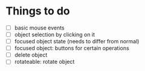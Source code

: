 # Things to do

* [ ] basic mouse events
* [ ] object selection by clicking on it
* [ ] focused object state (needs to differ from normal)
* [ ] focused object: buttons for certain operations
* [ ] delete object
* [ ] rotateable: rotate object
